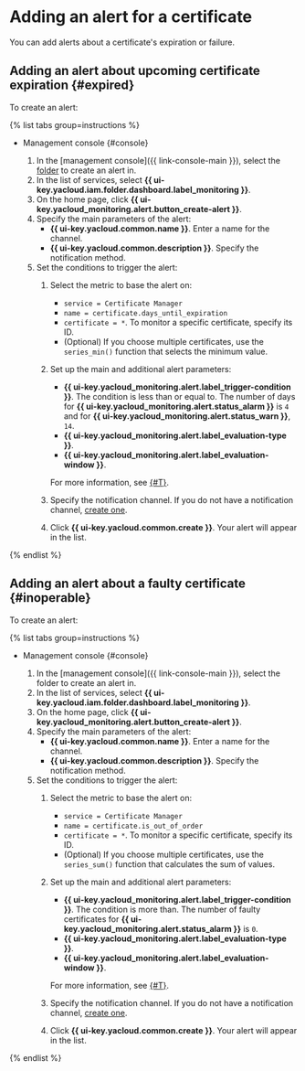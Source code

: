 # Adding an alert for a certificate

You can add alerts about a certificate's expiration or failure.

## Adding an alert about upcoming certificate expiration {#expired}

To create an alert:

{% list tabs group=instructions %}

- Management console {#console}

   1. In the [management console]({{ link-console-main }}), select the [folder](../../resource-manager/concepts/resources-hierarchy.md#folder) to create an alert in.
   1. In the list of services, select **{{ ui-key.yacloud.iam.folder.dashboard.label_monitoring }}**.
   1. On the home page, click **{{ ui-key.yacloud_monitoring.alert.button_create-alert }}**.
   1. Specify the main parameters of the alert:
      * **{{ ui-key.yacloud.common.name }}**. Enter a name for the channel.
      * **{{ ui-key.yacloud.common.description }}**. Specify the notification method.
   1. Set the conditions to trigger the alert:
      1. Select the metric to base the alert on:
         * `service = Certificate Manager`
         * `name = certificate.days_until_expiration`
         * `certificate = *`. To monitor a specific certificate, specify its ID.
         * (Optional) If you choose multiple certificates, use the `series_min()` function that selects the minimum value.
      1. Set up the main and additional alert parameters:
         * **{{ ui-key.yacloud_monitoring.alert.label_trigger-condition }}**. The condition is less than or equal to. The number of days for **{{ ui-key.yacloud_monitoring.alert.status_alarm }}** is `4` and for **{{ ui-key.yacloud_monitoring.alert.status_warn }}**, `14`.
         * **{{ ui-key.yacloud_monitoring.alert.label_evaluation-type }}**.
         * **{{ ui-key.yacloud_monitoring.alert.label_evaluation-window }}**.


         For more information, see [{#T}](../../monitoring/concepts/alerting/alert.md#condition).


      1. Specify the notification channel. If you do not have a notification channel, [create one](../../monitoring/operations/alert/create-channel.md).
      1. Click **{{ ui-key.yacloud.common.create }}**. Your alert will appear in the list.

{% endlist %}

## Adding an alert about a faulty certificate {#inoperable}

To create an alert:

{% list tabs group=instructions %}

- Management console {#console}

   1. In the [management console]({{ link-console-main }}), select the folder to create an alert in.
   1. In the list of services, select **{{ ui-key.yacloud.iam.folder.dashboard.label_monitoring }}**.
   1. On the home page, click **{{ ui-key.yacloud_monitoring.alert.button_create-alert }}**.
   1. Specify the main parameters of the alert:
      * **{{ ui-key.yacloud.common.name }}**. Enter a name for the channel.
      * **{{ ui-key.yacloud.common.description }}**. Specify the notification method.
   1. Set the conditions to trigger the alert:
      1. Select the metric to base the alert on:
         * `service = Certificate Manager`
         * `name = certificate.is_out_of_order`
         * `certificate = *`. To monitor a specific certificate, specify its ID.
         * (Optional) If you choose multiple certificates, use the `series_sum()` function that calculates the sum of values.
      1. Set up the main and additional alert parameters:
         * **{{ ui-key.yacloud_monitoring.alert.label_trigger-condition }}**. The condition is more than. The number of faulty certificates for **{{ ui-key.yacloud_monitoring.alert.status_alarm }}** is `0`.
         * **{{ ui-key.yacloud_monitoring.alert.label_evaluation-type }}**.
         * **{{ ui-key.yacloud_monitoring.alert.label_evaluation-window }}**.


         For more information, see [{#T}](../../monitoring/concepts/alerting/alert.md#condition).


      1. Specify the notification channel. If you do not have a notification channel, [create one](../../monitoring/operations/alert/create-channel.md).
      1. Click **{{ ui-key.yacloud.common.create }}**. Your alert will appear in the list.

{% endlist %}